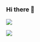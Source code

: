 ### Hi there 👋

<a href="https://www.instagram.com/bbak_ddu/" target="_blank"><img src="https://img.shields.io/badge/bbak_ddu-E4405F?style=flat&logo=Instagram&logoColor=FFFFFF"/></a>

<a href="https://www.linkedin.com/in/%EC%9E%AC%EC%9B%90-%EC%9D%B4-746253246/" target="_blank"><img src="https://img.shields.io/badge/이재원-#0A66C2?style=flat&logo=LinkedIn&logoColor=FFFFFF"/></a>


<!--
**leejw7650/leejw7650** is a ✨ _special_ ✨ repository because its `README.md` (this file) appears on your GitHub profile.

Here are some ideas to get you started:

- 🔭 I’m currently working on ...
- 🌱 I’m currently learning ...
- 👯 I’m looking to collaborate on ...
- 🤔 I’m looking for help with ...
- 💬 Ask me about ...
- 📫 How to reach me: ...
- 😄 Pronouns: ...
- ⚡ Fun fact: ...
-->
